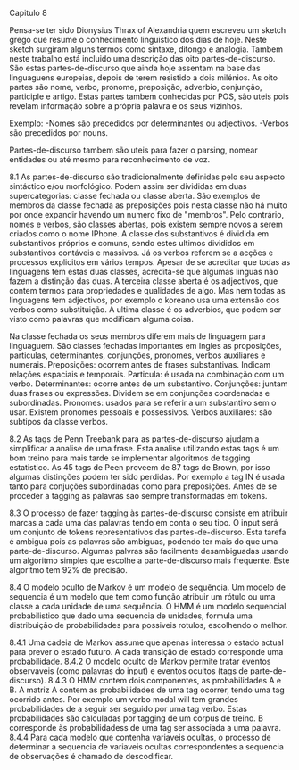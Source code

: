 Capitulo 8

Pensa-se ter sido Dionysius Thrax of Alexandria quem escreveu um sketch grego que resume o conhecimento linguistico dos dias de hoje. Neste sketch surgiram alguns termos como sintaxe, ditongo e analogia. Tambem neste trabalho está incluido uma descrição das oito partes-de-discurso. 
São estas partes-de-discurso que ainda hoje assentam na base das linguaguens europeias, depois de terem resistido a dois milénios. As oito partes são nome, verbo, pronome, preposição, adverbio, conjunção, participle e artigo.
Estas partes tambem conhecidas por POS, são uteis pois revelam informação sobre a própria palavra e os seus vizinhos.

Exemplo:
-Nomes são precedidos por determinantes ou adjectivos.
-Verbos são precedidos por nouns.

Partes-de-discurso tambem são uteis para fazer o parsing, nomear entidades ou até mesmo para reconhecimento de voz.

8.1
As partes-de-discurso são tradicionalmente definidas pelo seu aspecto sintáctico e/ou morfológico. Podem assim ser divididas em duas supercategorias: classe fechada ou classe aberta.
São exemplos de membros da classe fechada as preposições pois nesta classe não há muito por onde expandir havendo um numero fixo de "membros". Pelo contrário, nomes e verbos, são classes abertas, pois existem sempre novos a serem criados como o nome IPhone. 
A classe dos substantivos é dividida em substantivos próprios e comuns, sendo estes ultimos divididos em substantivos contáveis e massivos. Já os verbos referem se a acções e processos explicitos em vários tempos. Apesar de se acreditar que todas as linguagens tem estas duas classes, acredita-se que algumas linguas não fazem a distinção das duas.
A terceira classe aberta é os adjectivos, que contem termos para propriedades e qualidades de algo. Mas nem todas as linguagens tem adjectivos, por exemplo o koreano usa uma extensão dos verbos como substituição.
A ultima classe é os adverbios, que podem ser visto como palavras que modificam alguma coisa.

Na classe fechada os seus membros diferem mais de linguagem para linguaguem. São classes fechadas importantes em Ingles as proposições, particulas, determinantes, conjunções, pronomes, verbos auxiliares e numerais.
Preposições: ocorrem antes de frases substantivas. Indicam relações espaciais e temporais.
Particula: é usada na combinação com um verbo.
Determinantes: ocorre antes de um substantivo. 
Conjunções: juntam duas frases ou expressões. Dividem se em conjunções coordenadas e subordinadas.
Pronomes: usados para se referir a um substantivo sem o usar. Existem pronomes pessoais e possessivos.
Verbos auxiliares: são subtipos da classe verbos.

8.2
As tags de Penn Treebank para as partes-de-discurso ajudam a simplificar a analise de uma frase. Esta analise utilizando estas tags é um bom treino para mais tarde se implementar algoritmos de tagging estatistico. 
As 45 tags de Peen proveem de 87 tags de Brown, por isso algumas distinções podem ter sido perdidas. Por exemplo a tag IN é usada tanto para conjuções subordinadas como para preposições. 
Antes de se proceder a tagging as palavras sao sempre transformadas em tokens.

8.3
O processo de fazer tagging às partes-de-discurso consiste em atribuir marcas a cada uma das palavras tendo em conta o seu tipo. O input será um conjunto de tokens representativos das partes-de-discurso.
Esta tarefa é ambigua pois as palavras são ambiguas, podendo ter mais do que uma parte-de-discurso.
Algumas palvras são facilmente desambiguadas usando um algoritmo simples que escolhe a parte-de-discurso mais frequente. Este algoritmo tem 92% de precisão.

8.4
O modelo oculto de Markov é um modelo de sequência. Um modelo de sequencia é um modelo que tem como função atribuir um rótulo ou uma classe a cada unidade de uma sequência. O HMM é um modelo sequencial probabilistico que dado uma sequencia de unidades, formula uma distribuição de probabilidades para possiveis rotulos, escolhendo o melhor.

8.4.1
Uma cadeia de Markov assume que apenas interessa o estado actual para prever o estado futuro.
A cada transição de estado corresponde uma probabilidade.
8.4.2
O modelo oculto de Markov permite tratar eventos observaveis (como palavras do input) e eventos ocultos (tags de parte-de-discurso).
8.4.3
O HMM contem dois componentes, as probabilidades A e B. A matriz A contem as probabilidades de uma tag ocorrer, tendo uma tag ocorrido antes. Por exemplo um verbo modal will tem grandes probabilidades de a seguir ser seguido por uma tag verbo. Estas probabilidades são calculadas por tagging de um corpus de treino.
B corresponde às probabilidadess de uma tag ser associada a uma palavra.
8.4.4
Para cada modelo que contenha variaveis ocultas, o processo de determinar a sequencia de variaveis ocultas correspondentes a sequencia de observações é chamado de descodificar.



